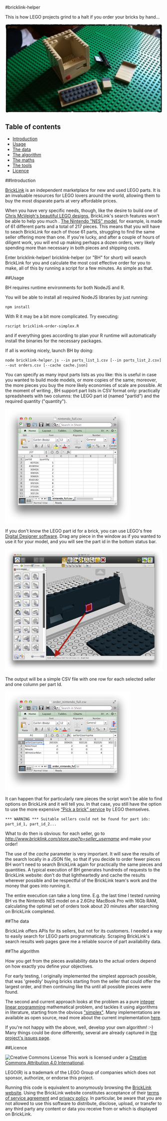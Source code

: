 #bricklink-helper

This is how LEGO projects grind to a halt if you order your bricks by hand...

![](docs/images/photo1.jpg)

## Table of contents

- [Introduction](#introduction)
- [Usage](#usage)
- [The data](#the-data)
- [The algorithm](#the-algorithm)
- [The maths](https://github.com/Digital-Contraptions-Imaginarium/bricklink-helper/blob/master/docs/the_maths_and_the_tools.md#the-maths)
- [The tools](https://github.com/Digital-Contraptions-Imaginarium/bricklink-helper/blob/master/docs/the_maths_and_the_tools.md#the-tools)
- [Licence](#licence)

##Introduction

[BrickLink](http://www.bricklink.com/) is an independent marketplace for new and used LEGO parts. It is an invaluable resources for LEGO lovers around the world, allowing them to buy the most disparate parts at very affordable prices. 

When you have very specific needs, though, like the desire to build one of [Chris McVeigh's beautiful LEGO designs](http://chrismcveigh.com/cm/building_guides_-_technology.html), BrickLink's search features won't be able to help you much . [The Nintendo "NES" model](http://www.powerpig.ca/lego_kit_guides_2014/my_first_console_sprite.pdf), for example, is made of 61 different parts and a total of 217 pieces. This means that you will have to seach BrickLink for each of those 61 parts, struggling to find the same seller offering more than one. If you're lucky, and after a couple of hours of diligent work, you will end up making perhaps a dozen orders, very likely spending more than necessary in both pieces and shipping costs.

Enter bricklink-helper! bricklink-helper (or "BH" for short) will search BrickLink for you and calculate the most cost effective order for you to make, all of this by running a script for a few minutes. As simple as that.

##Usage

BH requires runtime environments for both NodeJS and R.

You will be able to install all required NodeJS libraries by just running:

    npm install

With R it may be a bit more complicated. Try executing:

    rscript bricklink-order-simplex.R

and if everything goes according to plan your R runtime will automatically install the binaries for the necessary packages.

If all is working nicely, launch BH by doing:

    node bricklink-helper.js --in parts_list_1.csv [--in parts_list_2.csv] --out orders.csv [--cache cache.json]

You can specify as many input parts lists as you like: this is useful in case you wanted to build mode models, or more copies of the same; moreover, the more pieces you buy the more likely economies of scale are possible. At the moment of writing , BH support part lists in CSV format only: practically spreadsheets with two columns: the LEGO part id (named "partId") and the required quantity ("quantity"). 

![](docs/images/screenshot01.png)

If you don't know the LEGO part id for a brick, you can use LEGO's free [Digital Designer software](http://ldd.lego.com/en-gb/). Drag any piece in the window as if you wanted to use it for your model, and you will see the part id in the bottom status bar.

![](docs/images/screenshot03.png)

The output will be a simple CSV file with one row for each selected seller and one column per part Id.

![](docs/images/screenshot02.png)

It can happen that for particularly rare pieces the script won't be able to find options on BrickLink and it will tell you. In that case, you still have the option to use the more expensive [“Pick a brick” service](http://shop.lego.com/en-GB/Pick-A-Brick-ByTheme) by LEGO themselves.

    *** WARNING *** Suitable sellers could not be found for part ids: part_id_1, part_id_2...

What to do then is obvious: for each seller, go to *http://www.bricklink.com/store.asp?p=seller_username* and make your order!

The use of the *cache* parameter is very important. It will save the results of the search locally in a JSON file, so that if you decide to order fewer pieces BH won't need to search BrickLink again for practically the same pieces and quantities. A typical execution of BH generates hundreds of requests to the BrickLink website: don't do that lightheartedly and cache the results wherever possible and be respectful of the BrickLink team's work and the money that goes into running it.

The entire execution can take a long time. E.g. the last time I tested running BH vs the Nintendo NES model on a 2.6Ghz MacBook Pro with 16Gb RAM, calculating the optimal set of orders took about 20 minutes after searching on BrickLink completed.  

##The data

BrickLink offers APIs for its sellers, but not for its customers. I needed a way to easily search for LEGO parts programmaticaly. Scraping BrickLink's search results web pages gave me a reliable source of part availability data. 

##The algorithm

How you get from the pieces availability data to the actual orders depend on how exactly you define your objectives. 

For early testing, I originally implemented the simplest approach possible, that was 'greedily' buying bricks starting from the seller that could offer the largest order, and then continuing like tha until all possible pieces were found.

The second and current approach looks at the problem as a pure [integer linear programming](http://en.wikipedia.org/wiki/Integer_programming) mathematical problem, and tackles it using algorithms in literature, starting from the obvious ["simplex"](http://en.wikipedia.org/wiki/Simplex_algorithm). Many implementations are available as open source, read more about the current implementation [here](docs/the_maths_and_the_tools).

If you're not happy with the above, well, develop your own algorithm! :-) Many things could be done differently, several are already captured in [the project's issues page](https://github.com/Digital-Contraptions-Imaginarium/bricklink-helper/issues?state=open).

##Licence

![Creative Commons License](http://i.creativecommons.org/l/by/4.0/88x31.png "Creative Commons License") This work is licensed under a [Creative Commons Attribution 4.0 International](http://creativecommons.org/licenses/by/4.0/).

LEGO(R) is a trademark of the LEGO Group of companies which does not sponsor, authorize, or endorse this project.  

Running this code is equivalent to anonymously browsing the [BrickLink website](http://www.bricklink.com/). Using the BrickLink website constitutes acceptance of their [terms of service agreement](http://www.bricklink.com/help.asp?helpID=1919) and [privacy policy](http://www.bricklink.com/help.asp?helpID=47). In particular, be aware that you are not allowed to use this software to distribute, disclose, upload, or transfer to any third party any content or data you receive from or which is displayed on BrickLink.